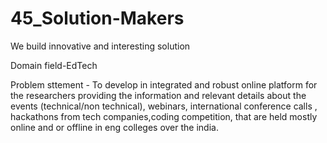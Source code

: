 # 45_Solution-Makers
We build innovative and interesting solution

Domain field-EdTech

Problem sttement - To develop in integrated and robust online platform for the researchers providing the information and relevant details  about the events (technical/non technical), webinars, international conference calls , hackathons from tech companies,coding competition, that are held mostly  online and or offline 
in eng colleges over the india.
